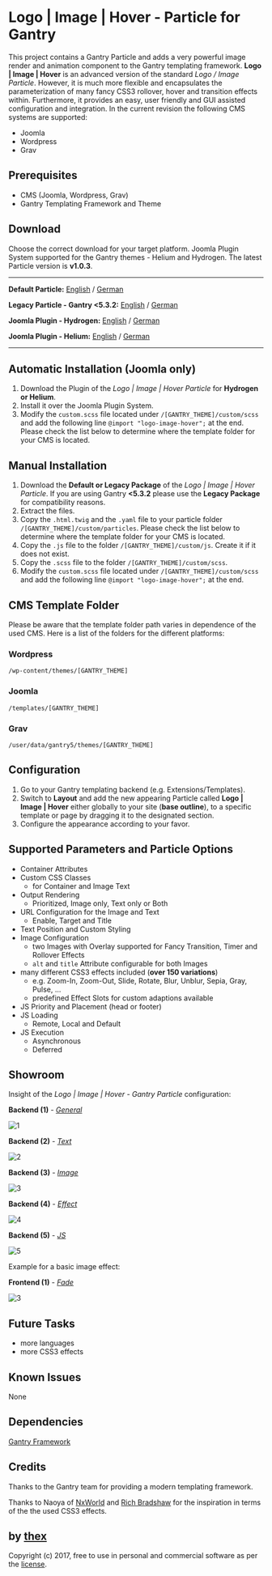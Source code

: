 # Logo | Image | Hover - Particle for Gantry
This project contains a Gantry Particle and adds a very powerful image render and animation component to the Gantry templating framework. **Logo | Image | Hover** is an advanced version of the standard *Logo / Image Particle*. However, it is much more flexible and encapsulates the parameterization of many fancy CSS3 rollover, hover and transition effects within. Furthermore, it provides an easy, user friendly and GUI assisted configuration and integration. In the current revision the following CMS systems are supported:
* Joomla
* Wordpress
* Grav

## Prerequisites
* CMS (Joomla, Wordpress, Grav)
* Gantry Templating Framework and Theme

## Download
Choose the correct download for your target platform. Joomla Plugin System supported for the Gantry themes - Helium and Hydrogen. The latest Particle version is **v1.0.3**.
___
**Default Particle:**
[English](https://github.com/thexmanxyz/Logo-Image-Hover-Gantry/releases/download/v1.0.3/lih.particle.only.EN.v1.0.3.zip) / [German](https://github.com/thexmanxyz/Logo-Image-Hover-Gantry/releases/download/v1.0.3/lih.particle.only.DE.v1.0.3.zip)

**Legacy Particle - Gantry <5.3.2:**
[English](https://github.com/thexmanxyz/Logo-Image-Hover-Gantry/releases/download/v1.0.3/lih.particle.only.legacy.EN.v1.0.3.zip) / [German](https://github.com/thexmanxyz/Logo-Image-Hover-Gantry/releases/download/v1.0.3/lih.particle.only.legacy.DE.v1.0.3.zip)

**Joomla Plugin - Hydrogen:**
[English](https://github.com/thexmanxyz/Logo-Image-Hover-Gantry/releases/download/v1.0.3/gpb.j3.hydrogen.EN.v1.0.3.zip) / [German](https://github.com/thexmanxyz/Logo-Image-Hover-Gantry/releases/download/v1.0.3/gpb.j3.hydrogen.DE.v1.0.3.zip)

**Joomla Plugin - Helium:**
[English](https://github.com/thexmanxyz/Logo-Image-Hover-Gantry/releases/download/v1.0.3/gpb.j3.helium.EN.v1.0.3.zip) / [German](https://github.com/thexmanxyz/Logo-Image-Hover-Gantry/releases/download/v1.0.3/gpb.j3.helium.DE.v1.0.3.zip)
___

## Automatic Installation (Joomla only)
1. Download the Plugin of the *Logo | Image | Hover Particle* for **Hydrogen or Helium**.
2. Install it over the Joomla Plugin System.
3. Modify the `custom.scss` file located under `/[GANTRY_THEME]/custom/scss` and add the following line `@import "logo-image-hover";` at the end. Please check the list below to determine where the template folder for your CMS is located.

## Manual Installation
1. Download the **Default or Legacy Package** of the *Logo | Image | Hover Particle*. If you are using Gantry **<5.3.2** please use the **Legacy Package** for compatibility reasons.
2. Extract the files.
3. Copy the `.html.twig` and the `.yaml` file to your particle folder `/[GANTRY_THEME]/custom/particles`. Please check the list below to determine where the template folder for your CMS is located.
4. Copy the `.js` file to the folder `/[GANTRY_THEME]/custom/js`. Create it if it does not exist.
5. Copy the `.scss` file to the folder `/[GANTRY_THEME]/custom/scss`.
6. Modify the `custom.scss` file located under `/[GANTRY_THEME]/custom/scss` and add the following line `@import "logo-image-hover";` at the end.

## CMS Template Folder
Please be aware that the template folder path varies in dependence of the used CMS. Here is a list of the folders for the different platforms:

### Wordpress
`/wp-content/themes/[GANTRY_THEME]`

### Joomla
`/templates/[GANTRY_THEME]`

### Grav
`/user/data/gantry5/themes/[GANTRY_THEME]`
   
## Configuration
1. Go to your Gantry templating backend (e.g. Extensions/Templates).
2. Switch to **Layout** and add the new appearing Particle called **Logo | Image | Hover** either globally to your site (**base outline**), to a specific template or page by dragging it to the designated section.
3. Configure the appearance according to your favor.
 
## Supported Parameters and Particle Options
* Container Attributes
* Custom CSS Classes
  * for Container and Image Text
* Output Rendering 
  * Prioritized, Image only, Text only or Both
* URL Configuration for the Image and Text
  * Enable, Target and Title
* Text Position and Custom Styling
* Image Configuration
  * two Images with Overlay supported for Fancy Transition, Timer and Rollover Effects
  * `alt` and `title` Attribute configurable for both Images
* many different CSS3 effects included (**over 150 variations**)
  * e.g. Zoom-In, Zoom-Out, Slide, Rotate, Blur, Unblur, Sepia, Gray, Pulse, ...
  * predefined Effect Slots for custom adaptions available 
* JS Priority and Placement (head or footer)
* JS Loading
  * Remote, Local and Default
* JS Execution
  * Asynchronous
  * Deferred

## Showroom
Insight of the *Logo | Image | Hover - Gantry Particle* configuration:

**Backend (1)** - *[General](/screenshots/backend_general.png)*

![1](/screenshots/backend_general.png)

**Backend (2)** - *[Text](/screenshots/backend_text.png)*

![2](/screenshots/backend_text.png)

**Backend (3)** - *[Image](/screenshots/backend_image.png)*

![3](/screenshots/backend_image.png)

**Backend (4)** - *[Effect](/screenshots/backend_effect.png)*

![4](/screenshots/backend_effect.png)

**Backend (5)** - *[JS](/screenshots/backend_js.png)*

![5](/screenshots/backend_js.png)

Example for a basic image effect:

**Frontend (1)** - *[Fade](/screenshots/frontend_fade.gif)*

![3](/screenshots/frontend_fade.gif)

## Future Tasks
* more languages
* more CSS3 effects

## Known Issues
None

## Dependencies
[Gantry Framework](http://gantry.org/)

## Credits
Thanks to the Gantry team for providing a modern templating framework.

Thanks to Naoya of [NxWorld](https://www.nxworld.net/tips/css-image-hover-effects.html) and [Rich Bradshaw](http://css3.bradshawenterprises.com/cfimg/) for the inspiration in terms of the the used CSS3 effects.

## by [thex](https://github.com/thexmanxyz)
Copyright (c) 2017, free to use in personal and commercial software as per the [license](/LICENSE.md).
